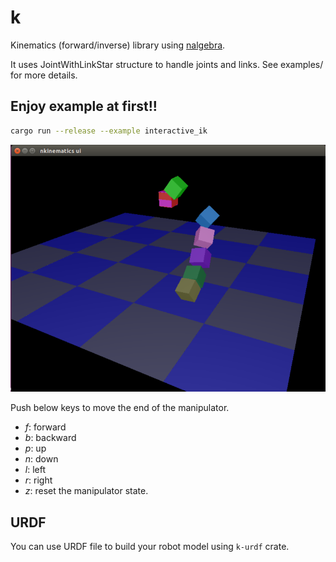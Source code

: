 # k

Kinematics (forward/inverse) library using [nalgebra](http://nalgebra.org).

It uses JointWithLinkStar structure to handle joints and links.
See examples/ for more details.

## Enjoy example at first!!

```bash
cargo run --release --example interactive_ik
```

![ik_sample](screenshot.png)


Push below keys to move the end of the manipulator.

- *f*: forward
- *b*: backward
- *p*: up
- *n*: down
- *l*: left
- *r*: right
- *z*: reset the manipulator state.

## URDF

You can use URDF file to build your robot model using `k-urdf` crate.
